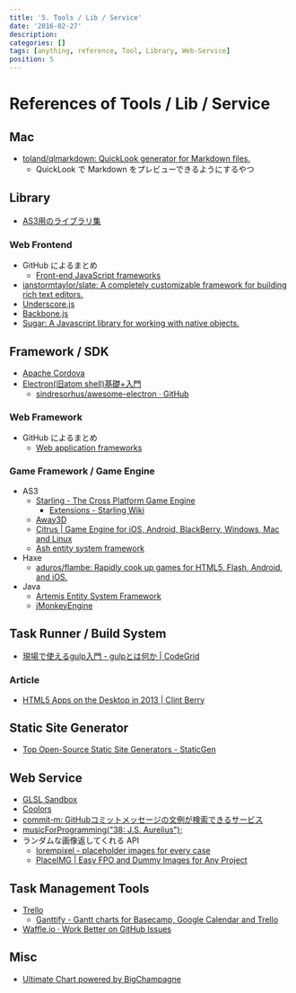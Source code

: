 ```yaml
---
title: '5. Tools / Lib / Service'
date: '2016-02-27'
description:
categories: []
tags: [anything, reference, Tool, Library, Web-Service]
position: 5
---
```


# References of Tools / Lib / Service

## Mac

- [toland/qlmarkdown: QuickLook generator for Markdown files.](https://github.com/toland/qlmarkdown/)
    - QuickLook で Markdown をプレビューできるようにするやつ

## Library

- [AS3用のライブラリ集](http://phpspot.org/blog/archives/2008/08/3dactionscript3.html)

### Web Frontend

- GitHub によるまとめ
    - [Front-end JavaScript frameworks](https://github.com/showcases/front-end-javascript-frameworks)
- [ianstormtaylor/slate: A completely customizable framework for building rich text editors.](https://github.com/ianstormtaylor/slate)
- [Underscore.js](http://underscorejs.org/)
- [Backbone.js](http://backbonejs.org/)
- [Sugar: A Javascript library for working with native objects.](http://sugarjs.com/)

## Framework / SDK

- [Apache Cordova](https://cordova.apache.org/)
- [Electron(旧atom shell)基礎+入門](http://www.slideshare.net/mainya/electronatom-shell)
    - [sindresorhus/awesome-electron · GitHub](https://github.com/sindresorhus/awesome-electron)

### Web Framework

- GitHub によるまとめ
    - [Web application frameworks](https://github.com/showcases/web-application-frameworks)

### Game Framework / Game Engine

- AS3
    - [Starling - The Cross Platform Game Engine](http://gamua.com/starling/)
        - [Extensions - Starling Wiki](http://wiki.starling-framework.org/extensions/start)
    - [Away3D](http://away3d.com/)
    - [Citrus | Game Engine for iOS, Android, BlackBerry, Windows, Mac and Linux](http://citrusengine.com/)
    - [Ash entity system framework](http://www.ashframework.org/)
- Haxe
    - [aduros/flambe: Rapidly cook up games for HTML5, Flash, Android, and iOS.](https://github.com/aduros/flambe)
- Java
    - [Artemis Entity System Framework](https://thelinuxlich.github.io/artemis_CSharp/)
    - [jMonkeyEngine](http://jmonkeyengine.org/)

## Task Runner / Build System

- [現場で使えるgulp入門 - gulpとは何か | CodeGrid](https://app.codegrid.net/entry/gulp-1)

### Article

- [HTML5 Apps on the Desktop in 2013 | Clint Berry](http://clintberry.com/2013/html5-apps-desktop-2013/)

## Static Site Generator

- [Top Open-Source Static Site Generators - StaticGen](https://www.staticgen.com/)

## Web Service

- [GLSL Sandbox](http://glsl.heroku.com/)
- [Coolors](http://coolors.co/)
- [commit-m: GitHubコミットメッセージの文例が検索できるサービス](http://commit-m.minamijoyo.com/commits/search?keyword=fix+bug)
- [musicForProgramming("38: J.S. Aurelius");](http://musicforprogramming.net/)
- ランダムな画像返してくれる API
    - [lorempixel - placeholder images for every case](http://lorempixel.com/)
    - [PlaceIMG | Easy FPO and Dummy Images for Any Project](http://placeimg.com/)

## Task Management Tools

- [Trello](https://trello.com/)
    - [Ganttify - Gantt charts for Basecamp, Google Calendar and Trello](https://www.gantt-chart.com/)
- [Waffle.io · Work Better on GitHub Issues](https://waffle.io/)

## Misc

- [Ultimate Chart powered by BigChampagne](http://www.ultimatechart.com/)

<br/><br/><br/>

